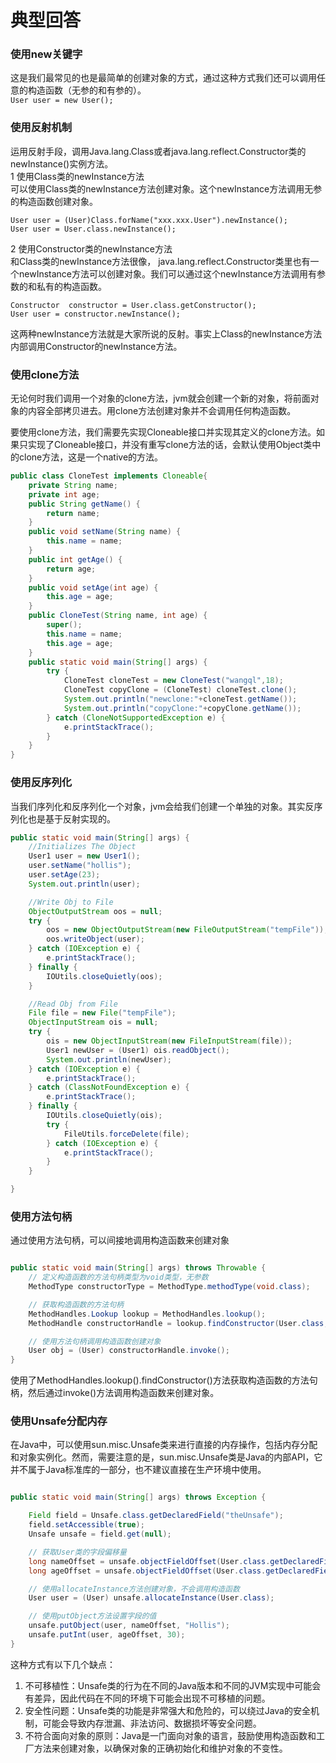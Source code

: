 # 典型回答

### 使用new关键字
这是我们最常见的也是最简单的创建对象的方式，通过这种方式我们还可以调用任意的构造函数（无参的和有参的）。 <br />`User user = new User();`
### 使用反射机制
运用反射手段，调用Java.lang.Class或者java.lang.reflect.Constructor类的newInstance()实例方法。<br />1 使用Class类的newInstance方法<br />可以使用Class类的newInstance方法创建对象。这个newInstance方法调用无参的构造函数创建对象。

```
User user = (User)Class.forName("xxx.xxx.User").newInstance(); 
User user = User.class.newInstance();
```

2 使用Constructor类的newInstance方法<br />和Class类的newInstance方法很像， java.lang.reflect.Constructor类里也有一个newInstance方法可以创建对象。我们可以通过这个newInstance方法调用有参数的和私有的构造函数。
```
Constructor  constructor = User.class.getConstructor();
User user = constructor.newInstance();
```

这两种newInstance方法就是大家所说的反射。事实上Class的newInstance方法内部调用Constructor的newInstance方法。
### 使用clone方法
无论何时我们调用一个对象的clone方法，jvm就会创建一个新的对象，将前面对象的内容全部拷贝进去。用clone方法创建对象并不会调用任何构造函数。 

要使用clone方法，我们需要先实现Cloneable接口并实现其定义的clone方法。如果只实现了Cloneable接口，并没有重写clone方法的话，会默认使用Object类中的clone方法，这是一个native的方法。
```java
public class CloneTest implements Cloneable{
    private String name; 
    private int age; 
    public String getName() {
    	return name;
    }
    public void setName(String name) {
    	this.name = name;
    }
    public int getAge() {
    	return age;
    }
    public void setAge(int age) {
    	this.age = age;
    }
    public CloneTest(String name, int age) {
        super();
        this.name = name;
        this.age = age;
    }
    public static void main(String[] args) {
        try {
            CloneTest cloneTest = new CloneTest("wangql",18);
            CloneTest copyClone = (CloneTest) cloneTest.clone();
            System.out.println("newclone:"+cloneTest.getName());
            System.out.println("copyClone:"+copyClone.getName());
        } catch (CloneNotSupportedException e) {
        	e.printStackTrace();
        }
    }
}
```
### 
### 使用反序列化
当我们序列化和反序列化一个对象，jvm会给我们创建一个单独的对象。其实反序列化也是基于反射实现的。

```java
public static void main(String[] args) {
    //Initializes The Object
    User1 user = new User1();
    user.setName("hollis");
    user.setAge(23);
    System.out.println(user);

    //Write Obj to File
    ObjectOutputStream oos = null;
    try {
        oos = new ObjectOutputStream(new FileOutputStream("tempFile"));
        oos.writeObject(user);
    } catch (IOException e) {
        e.printStackTrace();
    } finally {
        IOUtils.closeQuietly(oos);
    }

    //Read Obj from File
    File file = new File("tempFile");
    ObjectInputStream ois = null;
    try {
        ois = new ObjectInputStream(new FileInputStream(file));
        User1 newUser = (User1) ois.readObject();
        System.out.println(newUser);
    } catch (IOException e) {
        e.printStackTrace();
    } catch (ClassNotFoundException e) {
        e.printStackTrace();
    } finally {
        IOUtils.closeQuietly(ois);
        try {
            FileUtils.forceDelete(file);
        } catch (IOException e) {
            e.printStackTrace();
        }
    }

}
```


### 使用方法句柄

通过使用方法句柄，可以间接地调用构造函数来创建对象

```java

public static void main(String[] args) throws Throwable {
    // 定义构造函数的方法句柄类型为void类型，无参数
    MethodType constructorType = MethodType.methodType(void.class);

    // 获取构造函数的方法句柄
    MethodHandles.Lookup lookup = MethodHandles.lookup();
    MethodHandle constructorHandle = lookup.findConstructor(User.class, constructorType);

    // 使用方法句柄调用构造函数创建对象
    User obj = (User) constructorHandle.invoke();
}
```

使用了MethodHandles.lookup().findConstructor()方法获取构造函数的方法句柄，然后通过invoke()方法调用构造函数来创建对象。


### 使用Unsafe分配内存

在Java中，可以使用sun.misc.Unsafe类来进行直接的内存操作，包括内存分配和对象实例化。然而，需要注意的是，sun.misc.Unsafe类是Java的内部API，它并不属于Java标准库的一部分，也不建议直接在生产环境中使用。

```java

public static void main(String[] args) throws Exception {

    Field field = Unsafe.class.getDeclaredField("theUnsafe");
    field.setAccessible(true);
    Unsafe unsafe = field.get(null);

    // 获取User类的字段偏移量
    long nameOffset = unsafe.objectFieldOffset(User.class.getDeclaredField("name"));
    long ageOffset = unsafe.objectFieldOffset(User.class.getDeclaredField("age"));

    // 使用allocateInstance方法创建对象，不会调用构造函数
    User user = (User) unsafe.allocateInstance(User.class);

    // 使用putObject方法设置字段的值
    unsafe.putObject(user, nameOffset, "Hollis");
    unsafe.putInt(user, ageOffset, 30);
}


```


这种方式有以下几个缺点：

1. 不可移植性：Unsafe类的行为在不同的Java版本和不同的JVM实现中可能会有差异，因此代码在不同的环境下可能会出现不可移植的问题。
2. 安全性问题：Unsafe类的功能是非常强大和危险的，可以绕过Java的安全机制，可能会导致内存泄漏、非法访问、数据损坏等安全问题。
3. 不符合面向对象的原则：Java是一门面向对象的语言，鼓励使用构造函数和工厂方法来创建对象，以确保对象的正确初始化和维护对象的不变性。

